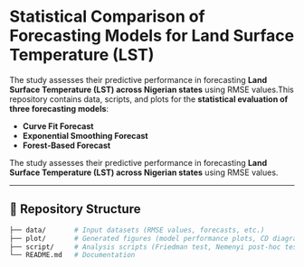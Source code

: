 # Statistical Comparison of Forecasting Models for Land Surface Temperature (LST)

The study assesses their predictive performance in forecasting **Land Surface Temperature (LST) across Nigerian states** using RMSE values.This repository contains data, scripts, and plots for the **statistical evaluation of three forecasting models**:

- **Curve Fit Forecast**
- **Exponential Smoothing Forecast**
- **Forest-Based Forecast**

The study assesses their predictive performance in forecasting **Land Surface Temperature (LST) across Nigerian states** using RMSE values.

---

## 📂 Repository Structure

```bash
├── data/       # Input datasets (RMSE values, forecasts, etc.)
├── plot/       # Generated figures (model performance plots, CD diagram, etc.)
├── script/     # Analysis scripts (Friedman test, Nemenyi post-hoc test, etc.)
└── README.md   # Documentation
